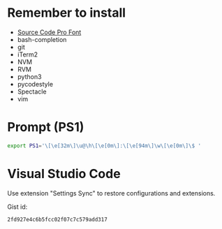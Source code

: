 # Remember to install
*  [Source Code Pro Font](https://github.com/adobe-fonts/source-code-pro/releases/tag/variable-fonts)
*  bash-completion
*  git
*  iTerm2
*  NVM
*  RVM
*  python3
*  pycodestyle
*  Spectacle
*  vim

# Prompt (PS1)
```bash
export PS1='\[\e[32m\]\u@\h\[\e[0m\]:\[\e[94m\]\w\[\e[0m\]\$ '
```

# Visual Studio Code
Use extension "Settings Sync" to restore configurations and extensions.

Gist id:
```
2fd927e4c6b5fcc02f07c7c579add317
```
